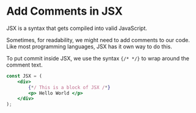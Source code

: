 # Add Comments in JSX
JSX is a syntax that gets compiled into valid JavaScript. 

Sometimes, for readability, we might need to add comments to our code. Like most programming languages, JSX has it own way to do this.

To put commit inside JSX, we use the syntax `{/* */}` to wrap around the comment text.

```jsx
const JSX = (
	<div>
		{*/ This is a block of JSX /*}
		<p> Hello World </p>
	</div>
);
```
